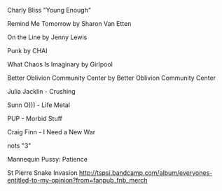 Charly Bliss "Young Enough"

Remind Me Tomorrow by Sharon Van Etten

On the Line by Jenny Lewis

Punk by CHAI

What Chaos Is Imaginary by Girlpool

Better Oblivion Community Center by Better Oblivion Community Center

Julia Jacklin - Crushing

Sunn O))) - Life Metal

PUP - Morbid Stuff

Craig Finn - I Need a New War

nots "3"

Mannequin Pussy: Patience

St Pierre Snake Invasion
http://tspsi.bandcamp.com/album/everyones-entitled-to-my-opinion?from=fanpub_fnb_merch
